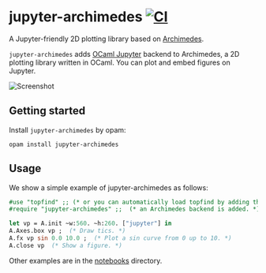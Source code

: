 # jupyter-archimedes [![CI](https://github.com/akabe/jupyter-archimedes/actions/workflows/ci.yaml/badge.svg)](https://github.com/akabe/jupyter-archimedes/actions/workflows/ci.yaml)

A Jupyter-friendly 2D plotting library based on [Archimedes](http://archimedes.forge.ocamlcore.org/).

`jupyter-archimedes` adds [OCaml Jupyter](akabe.github.io/ocaml-jupyter/) backend to Archimedes, a 2D plotting library written in OCaml. You can plot and embed figures on Jupyter.

![Screenshot](https://akabe.github.io/ocaml-jupyter/images/screenshot.png)

## Getting started

Install `jupyter-archimedes` by opam:

``` shell
opam install jupyter-archimedes
```

## Usage

We show a simple example of jupyter-archimedes as follows:

``` ocaml
#use "topfind" ;; (* or you can automatically load topfind by adding this line to ~/.ocamlinit *)
#require "jupyter-archimedes" ;;  (* an Archimedes backend is added. *)

let vp = A.init ~w:560. ~h:260. ["jupyter"] in
A.Axes.box vp ;  (* Draw tics. *)
A.fx vp sin 0.0 10.0 ;  (* Plot a sin curve from 0 up to 10. *)
A.close vp  (* Show a figure. *)
```

Other examples are in the [notebooks](https://github.com/akabe/jupyter-archimedes/tree/main/notebooks) directory.
